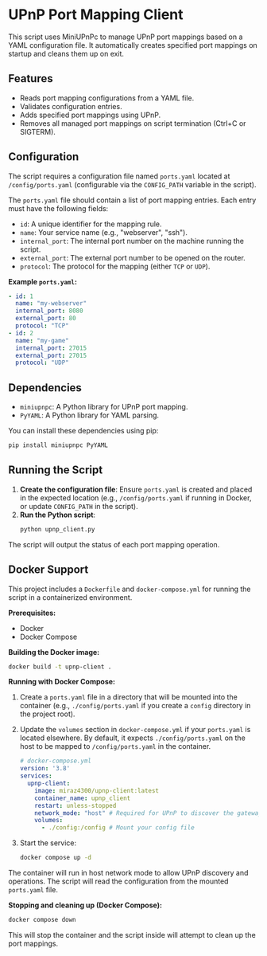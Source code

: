# UPnP Port Mapping Client

This script uses MiniUPnPc to manage UPnP port mappings based on a YAML configuration file. It automatically creates specified port mappings on startup and cleans them up on exit.

## Features

- Reads port mapping configurations from a YAML file.
- Validates configuration entries.
- Adds specified port mappings using UPnP.
- Removes all managed port mappings on script termination (Ctrl+C or SIGTERM).

## Configuration

The script requires a configuration file named `ports.yaml` located at `/config/ports.yaml` (configurable via the `CONFIG_PATH` variable in the script).

The `ports.yaml` file should contain a list of port mapping entries. Each entry must have the following fields:

- `id`: A unique identifier for the mapping rule.
- `name`: Your service name (e.g., "webserver", "ssh").
- `internal_port`: The internal port number on the machine running the script.
- `external_port`: The external port number to be opened on the router.
- `protocol`: The protocol for the mapping (either `TCP` or `UDP`).

**Example `ports.yaml`:**

```yaml
- id: 1
  name: "my-webserver"
  internal_port: 8080
  external_port: 80
  protocol: "TCP"
- id: 2
  name: "my-game"
  internal_port: 27015
  external_port: 27015
  protocol: "UDP"
```

## Dependencies

- `miniupnpc`: A Python library for UPnP port mapping.
- `PyYAML`: A Python library for YAML parsing.

You can install these dependencies using pip:

```bash
pip install miniupnpc PyYAML
```

## Running the Script

1.  **Create the configuration file**: Ensure `ports.yaml` is created and placed in the expected location (e.g., `/config/ports.yaml` if running in Docker, or update `CONFIG_PATH` in the script).
2.  **Run the Python script**:
    ```bash
    python upnp_client.py
    ```

The script will output the status of each port mapping operation.

## Docker Support

This project includes a `Dockerfile` and `docker-compose.yml` for running the script in a containerized environment.

**Prerequisites:**

- Docker
- Docker Compose

**Building the Docker image:**

```bash
docker build -t upnp-client .
```

**Running with Docker Compose:**

1.  Create a `ports.yaml` file in a directory that will be mounted into the container (e.g., `./config/ports.yaml` if you create a `config` directory in the project root).
2.  Update the `volumes` section in `docker-compose.yml` if your `ports.yaml` is located elsewhere. By default, it expects `./config/ports.yaml` on the host to be mapped to `/config/ports.yaml` in the container.

    ```yaml
    # docker-compose.yml
    version: '3.8'
    services:
      upnp-client:
        image: miraz4300/upnp-client:latest
        container_name: upnp_client
        restart: unless-stopped
        network_mode: "host" # Required for UPnP to discover the gateway
        volumes:
          - ./config:/config # Mount your config file
    ```
3.  Start the service:
    ```bash
    docker compose up -d
    ```

The container will run in host network mode to allow UPnP discovery and operations. The script will read the configuration from the mounted `ports.yaml` file.

**Stopping and cleaning up (Docker Compose):**

```bash
docker compose down
```

This will stop the container and the script inside will attempt to clean up the port mappings.
